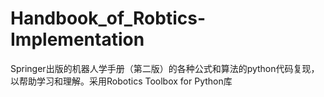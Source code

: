 # Handbook_of_Robtics-Implementation
Springer出版的机器人学手册（第二版）的各种公式和算法的python代码复现，以帮助学习和理解。采用Robotics Toolbox for Python库
